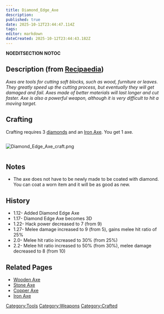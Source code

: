 ```yaml
---
title: Diamond_Edge_Axe
description: 
published: true
date: 2025-10-12T23:44:47.114Z
tags: 
editor: markdown
dateCreated: 2025-10-12T23:44:43.182Z
---
```


__NOEDITSECTION__ __NOTOC__

## Description (from [Recipaedia](Recipaedia "wikilink"))

*Axes are tools for cutting soft blocks, such as wood, furniture or
leaves. They greatly speed up the cutting process, but eventually they
will get damaged and fail. Axes made of better materials will last
longer and cut faster. Axe is also a powerful weapon, although it is
very difficult to hit a moving target.*

## Crafting

Crafting requires 3 [diamonds](Diamond "wikilink") and an [Iron
Axe](Iron_Axe "wikilink"). You get 1 axe.

<div style="overflow: hidden">

![Diamond_Edge_Axe_craft.png](Diamond_Edge_Axe_craft.png
"Diamond_Edge_Axe_craft.png")

</div>

## Notes

  - The axe does not have to be newly made to be coated with diamond.
    You can coat a worn item and it will be as good as new.

## History

  - 1.12- Added Diamond Edge Axe
  - 1.17- Diamond Edge Axe becomes 3D
  - 1.22- Hack power decreased to 7 (from 9)
  - 1.27- Melee damage increased to 9 (from 5), gains melee hit ratio of
    25%
  - 2.0- Melee hit ratio increased to 30% (from 25%)
  - 2.2- Melee hit ratio increased to 50% (from 30%), melee damage
    decreased to 8 (from 10)

## Related Pages 

  - [Wooden Axe](Wooden_Axe "wikilink")
  - [Stone Axe](Stone_Axe "wikilink")
  - [Copper Axe](Copper_Axe "wikilink")
  - [Iron Axe](Iron_Axe "wikilink")

[Category:Tools](Category:Tools "wikilink")
[Category:Weapons](Category:Weapons "wikilink")
[Category:Crafted](Category:Crafted "wikilink")